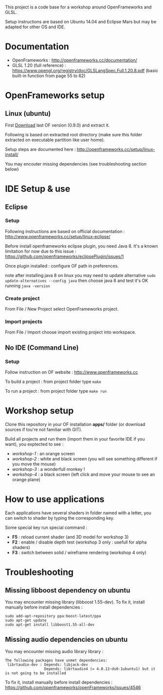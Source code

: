 
This project is a code base for a workshop around OpenFrameworks and GLSL.

Setup instructions are based on Ubuntu 14.04 and Eclipse Mars but may be adapted for other OS and IDE.


# Documentation

* OpenFrameworks : http://openframeworks.cc/documentation/
* GLSL 1.20 (full reference) : https://www.opengl.org/registry/doc/GLSLangSpec.Full.1.20.8.pdf (basic built-in function from page 55 to 62)

# OpenFrameworks setup

## Linux (ubuntu)

First [Download](http://openframeworks.cc/download/) last OF version (0.9.0) and extract it.

Following is based on extracted root directory (make sure this folder extracted on executable partition like user home).

Setup steps are documented here : http://openframeworks.cc/setup/linux-install/

You may encouter missing dependencies (see troubleshooting section below)

# IDE Setup & use

## Eclipse

### Setup

Following instructions are based on official documentation : http://www.openframeworks.cc/setup/linux-eclipse/

Before install openframeworks eclipse plugin, you need Java 8. It's a known limitation for now due to this issue : https://github.com/openframeworks/eclipsePlugin/issues/1

Once plugin installed : configure OF path in preferences.

note after installing java 8 on linux you may need to update alternative `sudo update-alternatives --config java` then choose java 8 and test it's OK running `java -version`

### Create project

From File / New Project select OpenFrameworks project.

### Import projects

From File / Import choose import existing project into workspace.

## No IDE (Command Line)

### Setup

Follow instruction on OF website : http://www.openframeworks.cc

To build a project : from project folder type `make`

To run a project : from project folder type `make run`

# Workshop setup

Clone this repository in your OF installation **apps/** folder (or download sources if tou're not familiar with GIT). 

Build all projects and run them (import them in your favorite IDE if you want), you exptected to see :

* *workshop-1* : an orange screen
* *workshop-2* : white and black screen (you will see something different if you move the mouse)
* *workshop-3* : a wonderfull monkey !
* *workshop-4* : a black screen (left click and move your mouse to see an orange plane)

# How to use applications

Each applications have several shaders in folder named with a letter, you can switch to shader by typing the corresponding key.

Some special key run special command : 

* **F5** : reload current shader (and 3D model for workshop 3)
* **F2** : enable / disable depth test (workshop 3 only : usefull for alpha shaders)
* **F3** : switch between solid / wireframe rendering (workshop 4 only)

# Troubleshooting

## Missing libboost dependency on ubuntu

You may encounter missing library (libboost 1.55-dev).
To fix it, install manually before install dependencies : 

```
sudo add-apt-repository ppa:boost-latest/ppa
sudo apt-get update
sudo apt-get install libboost1.55-all-dev
```

## Missing audio dependencies on ubuntu

You may encounter missing audio library library :

```
The following packages have unmet dependencies:
 librtaudio-dev : Depends: libjack-dev
                  Depends: librtaudio4 (= 4.0.12~ds0-1ubuntu1) but it is not going to be installed
```

To fix it, install manually before install dependencies : https://github.com/openframeworks/openFrameworks/issues/4546

